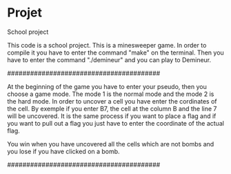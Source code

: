 # Projet
School project

This code is a school project. This is a minesweeper game.
In order to compile it you have to enter the command "make" on the terminal. 
Then you have to enter the command "./demineur" and you can play to Demineur.

########################################

At the beginning of the game you have to enter your pseudo, then you choose a game mode. The mode 1 is the normal mode and the mode 2 is the hard mode.
In order to uncover a cell you have enter the cordinates of the cell. By exemple if you enter B7, the cell at the column B and the line 7 will be uncovered.
It is the same process if you want to place a flag and if you want to pull out a flag you just have to enter the coordinate of the actual flag.

You win when you have uncovered all the cells which are not bombs and you lose if you have clicked on a bomb.

########################################
